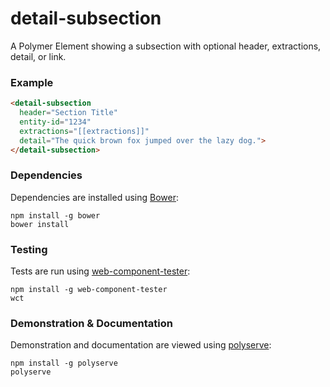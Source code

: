 # detail-subsection

A Polymer Element showing a subsection with optional header, extractions, detail, or link.

### Example
```html
<detail-subsection
  header="Section Title"
  entity-id="1234"
  extractions="[[extractions]]"
  detail="The quick brown fox jumped over the lazy dog.">
</detail-subsection>
```

### Dependencies

Dependencies are installed using [Bower](http://bower.io/):

    npm install -g bower
    bower install

### Testing

Tests are run using [web-component-tester](https://github.com/Polymer/web-component-tester):

    npm install -g web-component-tester
    wct

### Demonstration & Documentation

Demonstration and documentation are viewed using [polyserve](https://github.com/PolymerLabs/polyserve):

    npm install -g polyserve
    polyserve

